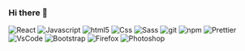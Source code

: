 ### Hi there 👋

<!--
**JessArthuro/JessArthuro** is a ✨ _special_ ✨ repository because its `README.md` (this file) appears on your GitHub profile.

Here are some ideas to get you started:

- 🔭 I’m currently working on ...
- 🌱 I’m currently learning ...
- 👯 I’m looking to collaborate on ...
- 🤔 I’m looking for help with ...
- 💬 Ask me about ...
- 📫 How to reach me: ...
- 😄 Pronouns: ...
- ⚡ Fun fact: ...
-->

<img alt="React" src="https://img.shields.io/badge/-React-45b8d8?style=flat-square&logo=react&logoColor=white" /> <img alt="Javascript" src="https://img.shields.io/badge/-JavaScript-%23F7DF1C?style=flat-square&logo=javascript&logoColor=white" /> <img alt="html5" src="https://img.shields.io/badge/-HTML5-E34F26?style=flat-square&logo=html5&logoColor=white" /> <img alt="Css" src="https://img.shields.io/badge/CSS3-1572B6?style=flat-square&logo=css3&logoColor=white" /> <img alt="Sass" src="https://img.shields.io/badge/-Sass-CC6699?style=flat-square&logo=sass&logoColor=white" /> <img alt="git" src="https://img.shields.io/badge/-Git-F05032?style=flat-square&logo=git&logoColor=white" /> <img alt="npm" src="https://img.shields.io/badge/-NPM-CB3837?style=flat-square&logo=npm&logoColor=white" /> <img alt="Prettier" src="https://img.shields.io/badge/-Prettier-F7B93E?style=flat-square&logo=prettier&logoColor=white" /> <img alt="VsCode" src="https://img.shields.io/badge/VSCode-%23007ACC?style=flat-square&logo=Visual-studio-code" /> <img alt="Bootstrap" src="https://img.shields.io/badge/Bootstrap-563D7C?style=flat-square&logo=bootstrap&logoColor=white" /> <img alt="Firefox" src="https://img.shields.io/badge/Firefox-FF7139?style=flat-square&logo=Firefox-Browser&logoColor=white" /> <img alt="Photoshop" src="https://img.shields.io/badge/Adobe%20Photoshop-%2331A8FF.svg?style=flat-square&logo=adobe%20photoshop&logoColor=white" />
